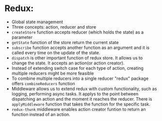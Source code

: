# Redux:

- Global state management
- Three concepts: action, reducer and store
- `createStore` function accepts reducer (which holds the state) as a parameter
- `getState` function of the store return the current state
- `subscribe` function accepts another function as an argument and it is called every time on the update of the state.
- `dispatch` is other important function of redux store. It allows us to change the state. It accepts an action(or action creator).
- Instead of extending switch case for each type of action, creating multiple reducers might be more feasible
- To combine multiple reducers into a single reducer "redux" package offers `combineReducers` function
- Middleware allows us to extend redux with custom functionality, such as logging, performing async tasks. It applys to the point between dispatching an action and the moment it reaches the reducer. There is `applyMiddleware` function that takes the function for the specific task.
- `redux-thunk` middleware enables action creator funtion to return an function instead of an action.
